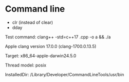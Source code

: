 # Command line

- clr (instead of clear)
- dday

Test command: clang++ -std=c++17 <name>.cpp -o a && ./a <params>

Apple clang version 17.0.0 (clang-1700.0.13.5)

Target: x86_64-apple-darwin24.5.0

Thread model: posix

InstalledDir: /Library/Developer/CommandLineTools/usr/bin
